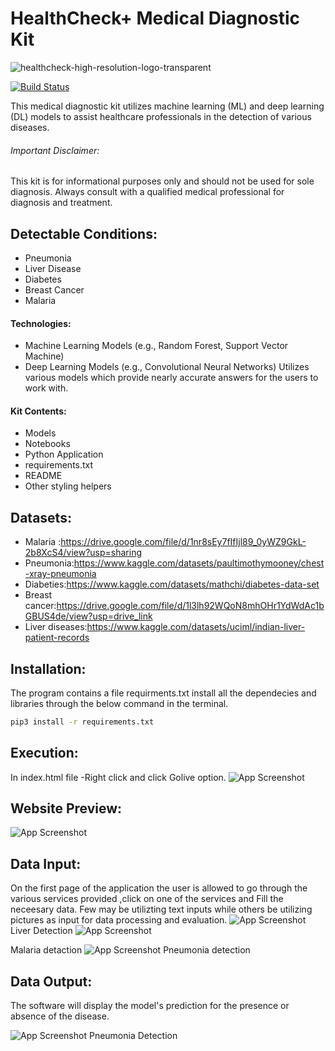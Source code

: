 # HealthCheck+  Medical Diagnostic Kit


![healthcheck-high-resolution-logo-transparent](https://github.com/user-attachments/assets/0187627f-f365-4c23-a190-81d1f55c2afa)

[![Build Status](https://travis-ci.org/joemccann/dillinger.svg?branch=master)](https://travis-ci.org/joemccann/dillinger)


This medical diagnostic kit utilizes machine learning (ML) and deep learning (DL) models to assist healthcare professionals in the detection of various diseases.
###### Important Disclaimer:

This kit is for informational purposes only and should not be used for sole diagnosis. Always consult with a qualified medical professional for diagnosis and treatment.

## Detectable Conditions:




- Pneumonia
- Liver Disease
- Diabetes
- Breast Cancer
- Malaria

#### Technologies:

- Machine Learning Models (e.g., Random Forest, Support Vector Machine) 
- Deep Learning Models (e.g., Convolutional Neural Networks)
 Utilizes various models which provide nearly accurate answers for the users to work with.
#### Kit Contents:

- Models 
- Notebooks
- Python Application 
- requirements.txt
- README
- Other styling helpers


## Datasets:
- Malaria :https://drive.google.com/file/d/1nr8sEy7fIfIjl89_0yWZ9GkL-2b8XcS4/view?usp=sharing
- Pneumonia:https://www.kaggle.com/datasets/paultimothymooney/chest-xray-pneumonia
- Diabeties:https://www.kaggle.com/datasets/mathchi/diabetes-data-set
- Breast cancer:https://drive.google.com/file/d/1l3lh92WQoN8mhOHr1YdWdAc1bGBUS4de/view?usp=drive_link
- Liver diseases:https://www.kaggle.com/datasets/uciml/indian-liver-patient-records

## Installation:

The program contains a file requirments.txt install all the dependecies and libraries through the below command in the terminal.

```sh
pip3 install -r requirements.txt
```

## Execution:
In index.html file -Right click and click Golive option.
![App Screenshot](https://github.com/user-attachments/assets/7efe7bb6-eeff-4d07-adb9-69da8fa2a449)
## Website Preview:

![App Screenshot](https://github.com/user-attachments/assets/f21f7d79-2027-4dba-8681-703c87eab469)
## Data Input:


On the first page of the application the user is allowed to go through the various services provided ,click on one of the services and Fill the neceesary data.
Few may be utilizting text inputs while others be utilizing pictures as input for data processing and evaluation. 
![App Screenshot](https://github.com/user-attachments/assets/59b954d3-9589-42ac-9353-291951f4ab37)
Liver Detection
![App Screenshot](https://github.com/user-attachments/assets/40f5cece-929f-44b0-a41c-da20d0ba15fd)

Malaria detaction
![App Screenshot](https://github.com/user-attachments/assets/2a7989cf-5f7b-4c5c-9f82-39a03647c731)
Pneumonia detection




## Data Output:

The software will display the model's prediction for the presence or absence of the disease.


![App Screenshot](https://github.com/user-attachments/assets/6e2a9560-dd1f-435c-a09c-aae5ca12ac2a)
Pneumonia Detection


